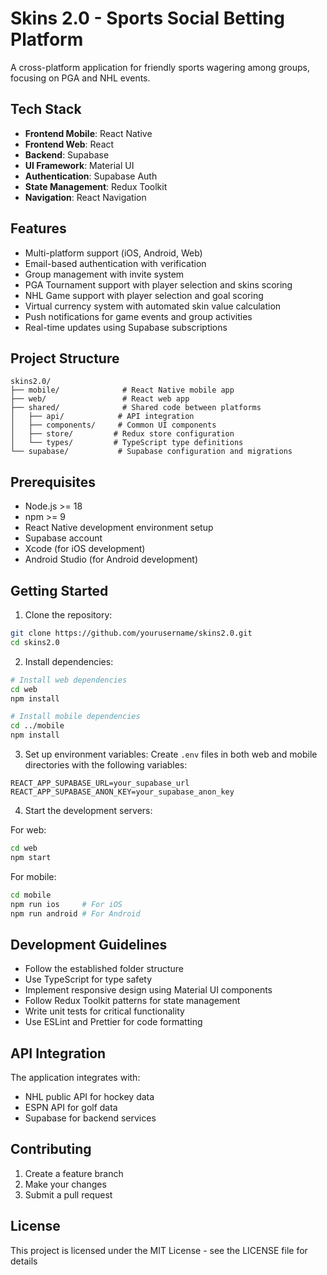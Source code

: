 # Skins 2.0 - Sports Social Betting Platform

A cross-platform application for friendly sports wagering among groups, focusing on PGA and NHL events.

## Tech Stack

- **Frontend Mobile**: React Native
- **Frontend Web**: React
- **Backend**: Supabase
- **UI Framework**: Material UI
- **Authentication**: Supabase Auth
- **State Management**: Redux Toolkit
- **Navigation**: React Navigation

## Features

- Multi-platform support (iOS, Android, Web)
- Email-based authentication with verification
- Group management with invite system
- PGA Tournament support with player selection and skins scoring
- NHL Game support with player selection and goal scoring
- Virtual currency system with automated skin value calculation
- Push notifications for game events and group activities
- Real-time updates using Supabase subscriptions

## Project Structure

```
skins2.0/
├── mobile/              # React Native mobile app
├── web/                 # React web app
├── shared/              # Shared code between platforms
│   ├── api/            # API integration
│   ├── components/     # Common UI components
│   ├── store/         # Redux store configuration
│   └── types/         # TypeScript type definitions
└── supabase/           # Supabase configuration and migrations
```

## Prerequisites

- Node.js >= 18
- npm >= 9
- React Native development environment setup
- Supabase account
- Xcode (for iOS development)
- Android Studio (for Android development)

## Getting Started

1. Clone the repository:
```bash
git clone https://github.com/yourusername/skins2.0.git
cd skins2.0
```

2. Install dependencies:
```bash
# Install web dependencies
cd web
npm install

# Install mobile dependencies
cd ../mobile
npm install
```

3. Set up environment variables:
Create `.env` files in both web and mobile directories with the following variables:
```
REACT_APP_SUPABASE_URL=your_supabase_url
REACT_APP_SUPABASE_ANON_KEY=your_supabase_anon_key
```

4. Start the development servers:

For web:
```bash
cd web
npm start
```

For mobile:
```bash
cd mobile
npm run ios     # For iOS
npm run android # For Android
```

## Development Guidelines

- Follow the established folder structure
- Use TypeScript for type safety
- Implement responsive design using Material UI components
- Follow Redux Toolkit patterns for state management
- Write unit tests for critical functionality
- Use ESLint and Prettier for code formatting

## API Integration

The application integrates with:
- NHL public API for hockey data
- ESPN API for golf data
- Supabase for backend services

## Contributing

1. Create a feature branch
2. Make your changes
3. Submit a pull request

## License

This project is licensed under the MIT License - see the LICENSE file for details

